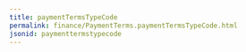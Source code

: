 ```yaml
---
title: paymentTermsTypeCode
permalink: finance/PaymentTerms.paymentTermsTypeCode.html
jsonid: paymenttermstypecode
---
```

